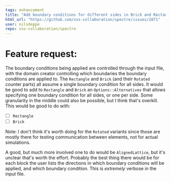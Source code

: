 ```yaml
---
tags: enhancement
title: "Add boundary conditions for different sides in Brick and Rectangle"
html_url: "https://github.com/sxs-collaboration/spectre/issues/2871"
user: nilsdeppe
repo: sxs-collaboration/spectre
---
```


# Feature request:

The boundary conditions being applied are controlled through the input file, with the domain creator controlling which boundaries the boundary conditions are applied to. The `Rectangle` and `Brick` (and their `Rotated` counter parts) all assume a single boundary condition for all sides. It would be good to add to `Rectangle` and `Brick` an `Options::Alternatives` that allows specifying one boundary condition for all sides, or one per side. Some granularity in the middle could also be possible, but I think that's overkill. This would be good to do with:
- [ ] `Rectangle`
- [ ] `Brick`

Note: I don't think it's worth doing for the `Rotated` variants since those are mostly there for testing communication between elements, not for actual simulations.

A good, but much more involved one to do would be `AlignedLattice`, but it's unclear that's worth the effort. Probably the best thing there would be for each block the user lists the directions in which boundary conditions will be applied, and which boundary condition. This is _extremely_ verbose in the input file.